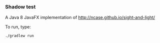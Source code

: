 ### Shadow test

A Java 8 JavaFX implementation of http://ncase.github.io/sight-and-light/

To run, type:

    ./gradlew run
